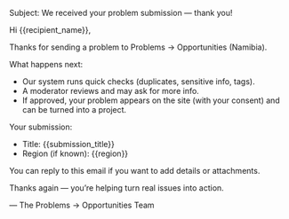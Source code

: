 Subject: We received your problem submission — thank you!

Hi {{recipient_name}},

Thanks for sending a problem to Problems → Opportunities (Namibia).

What happens next:
- Our system runs quick checks (duplicates, sensitive info, tags).
- A moderator reviews and may ask for more info.
- If approved, your problem appears on the site (with your consent) and can be turned into a project.

Your submission:
- Title: {{submission_title}}
- Region (if known): {{region}}

You can reply to this email if you want to add details or attachments.

Thanks again — you’re helping turn real issues into action.

— The Problems → Opportunities Team
